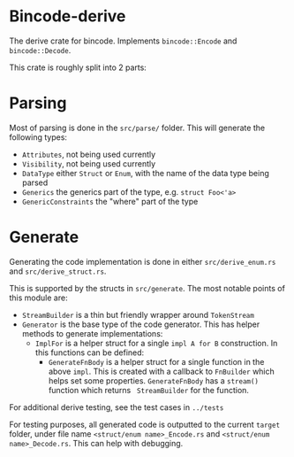 # Bincode-derive

The derive crate for bincode. Implements `bincode::Encode` and `bincode::Decode`.

This crate is roughly split into 2 parts:

# Parsing

Most of parsing is done in the `src/parse/` folder. This will generate the following types:
- `Attributes`, not being used currently
- `Visibility`, not being used currently
- `DataType` either `Struct` or `Enum`, with the name of the data type being parsed
- `Generics` the generics part of the type, e.g. `struct Foo<'a>`
- `GenericConstraints` the "where" part of the type

# Generate

Generating the code implementation is done in either `src/derive_enum.rs` and `src/derive_struct.rs`.

This is supported by the structs in `src/generate`. The most notable points of this module are:
- `StreamBuilder` is a thin but friendly wrapper around `TokenStream`
- `Generator` is the base type of the code generator. This has helper methods to generate implementations:
  - `ImplFor` is a helper struct for a single `impl A for B` construction. In this functions can be defined:
    - `GenerateFnBody` is a helper struct for a single function in the above `impl`. This is created with a callback to `FnBuilder` which helps set some properties. `GenerateFnBody` has a `stream()` function which returns ` StreamBuilder` for the function.

For additional derive testing, see the test cases in `../tests`

For testing purposes, all generated code is outputted to the current `target` folder, under file name `<struct/enum name>_Encode.rs` and `<struct/enum name>_Decode.rs`. This can help with debugging.
